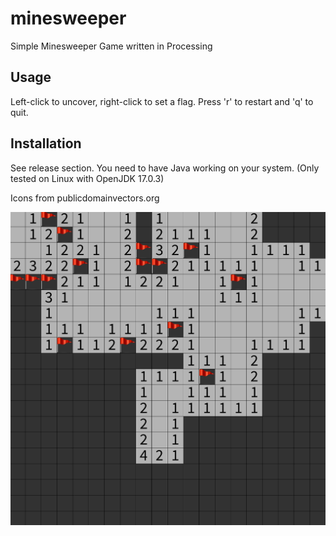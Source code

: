 # minesweeper
Simple Minesweeper Game written in Processing

## Usage
Left-click to uncover, right-click to set a flag. 
Press 'r' to restart and 'q' to quit.

## Installation
See release section. You need to have Java working on your system.
(Only tested on Linux with OpenJDK 17.0.3)

Icons from publicdomainvectors.org

![minesweeper screenshot](minesweeper.png)
